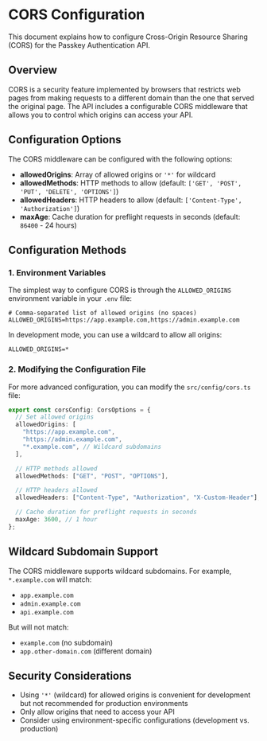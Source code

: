 # CORS Configuration

This document explains how to configure Cross-Origin Resource Sharing (CORS) for the Passkey Authentication API.

## Overview

CORS is a security feature implemented by browsers that restricts web pages from making requests to a different domain than the one that served the original page. The API includes a configurable CORS middleware that allows you to control which origins can access your API.

## Configuration Options

The CORS middleware can be configured with the following options:

- **allowedOrigins**: Array of allowed origins or `'*'` for wildcard
- **allowedMethods**: HTTP methods to allow (default: `['GET', 'POST', 'PUT', 'DELETE', 'OPTIONS']`)
- **allowedHeaders**: HTTP headers to allow (default: `['Content-Type', 'Authorization']`)
- **maxAge**: Cache duration for preflight requests in seconds (default: `86400` - 24 hours)

## Configuration Methods

### 1. Environment Variables

The simplest way to configure CORS is through the `ALLOWED_ORIGINS` environment variable in your `.env` file:

```
# Comma-separated list of allowed origins (no spaces)
ALLOWED_ORIGINS=https://app.example.com,https://admin.example.com
```

In development mode, you can use a wildcard to allow all origins:

```
ALLOWED_ORIGINS=*
```

### 2. Modifying the Configuration File

For more advanced configuration, you can modify the `src/config/cors.ts` file:

```typescript
export const corsConfig: CorsOptions = {
  // Set allowed origins
  allowedOrigins: [
    "https://app.example.com",
    "https://admin.example.com",
    "*.example.com", // Wildcard subdomains
  ],

  // HTTP methods allowed
  allowedMethods: ["GET", "POST", "OPTIONS"],

  // HTTP headers allowed
  allowedHeaders: ["Content-Type", "Authorization", "X-Custom-Header"],

  // Cache duration for preflight requests in seconds
  maxAge: 3600, // 1 hour
};
```

## Wildcard Subdomain Support

The CORS middleware supports wildcard subdomains. For example, `*.example.com` will match:

- `app.example.com`
- `admin.example.com`
- `api.example.com`

But will not match:

- `example.com` (no subdomain)
- `app.other-domain.com` (different domain)

## Security Considerations

- Using `'*'` (wildcard) for allowed origins is convenient for development but not recommended for production environments
- Only allow origins that need to access your API
- Consider using environment-specific configurations (development vs. production)
